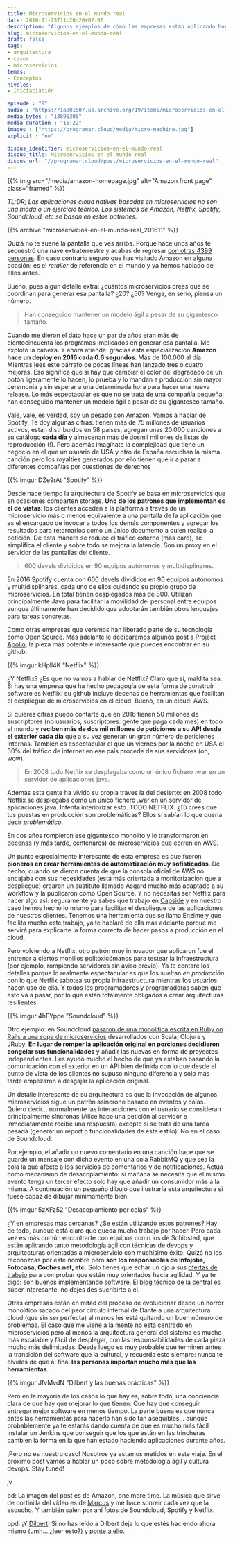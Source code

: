 ```yaml
---
title: Microservicios en el mundo real
date: 2016-11-25T11:20:20+02:00
description: "Algunos ejemplos de cómo las empresas están aplicando hoy en día arquitecturas orientadas a microservicios"
slug: microservicios-en-el-mundo-real
draft: false
tags:
- arquitectura
- casos
- microservicios
temas:
- Conceptos
niveles:
- Iniciaciación

episode : "9"
audio : "https://ia801507.us.archive.org/19/items/microservicios-en-el-mundo-real_201611/audio-post.mp3"
media_bytes : "13896305"
media_duration : "16:22"
images : ["https://programar.cloud/media/micro-machine.jpg"]
explicit : "no"

disqus_identifier: microservicios-en-el-mundo-real
disqus_title: Microservicios en el mundo real
disqus_url: "//programar.cloud/post/microservicios-en-el-mundo-real"
---
```


{{% img src="/media/amazon-homepage.jpg" alt="Amazon front page" class="framed" %}}

*TL:DR; Las aplicaciones cloud nativas basadas en microservicios no son una moda o un ejercicio teórico. Los sistemas de Amazon, Netflix, Spotify, Soundcloud, etc se basan en estos patrones.*

{{% archive "microservicios-en-el-mundo-real_201611" %}}

Quizá no te suene la pantalla que ves arriba. Porque hace unos años te secuestró una nave extraterrestre y acabas de regresar [con otras 4399 personas](https://www.imdb.com/title/tt0389564/). En caso contrario seguro que has visitado Amazon en alguna ocasión: es el *retailer* de referencia en el mundo y ya hemos hablado de ellos antes.

Bueno, pues algún detalle extra: ¿cuántos microservicios crees que se coordinan para generar esa pantalla? ¿20? ¿50? Venga, en serio, piensa un número.<!--more--> 

> Han conseguido mantener un modelo ágil a pesar de su gigantesco tamaño.

Cuando me dieron el dato hace un par de años eran más de cientocincuenta los programas implicados en generar esa pantalla. Me explotó la cabeza. Y ahora atiende: gracias esta especialización **Amazon hace un deploy en 2016 cada 0.6 segundos**. Más de 100.000 al día. Mientras lees este párrafo de pocas líneas han lanzado tres o cuatro mejoras. Eso significa que si hay que cambiar el color del degradado de un botón ligeramente lo hacen, lo prueba y lo mandan a producción sin mayor ceremonia y sin esperar a una determinada hora para hacer una nueva release. Lo más espectacular es que no se trata de una compañía pequeña: han conseguido mantener un modelo ágil a pesar de su gigantesco tamaño.

Vale, vale, es verdad, soy un pesado con Amazon. Vamos a hablar de Spotify. Te doy algunas cifras: tienen más de 75 millones de usuarios activos, están distribuídos en 58 países, agregan unas 20.000 canciones a su catálogo **cada día** y almacenan más de dosmil millones de listas de reproducción (!). Pero además imagínate la complejidad que tiene un negocio en el que un usuario de USA y otro de España escuchan la misma canción pero los royalties generados por ello tienen que ir a parar a diferentes compañías por cuestiones de derechos

{{% imgur DZe9rAt "Spotify" %}}

Desde hace tiempo la arquitectura de Spotify se basa en microservicios que en ocasiones comparten storage. **Uno de los patrones que implementan es el de vistas**: los clientes acceden a la platforma a través de un microservicio más o menos equivalente a una pantalla de la aplicación que es el encargado de invocar a todos los demás componentes y agregar los resultados para retornarlos como un único documento a quien realizó la petición. De esta manera se reduce el tráfico externo (más caro), se simplifica el cliente y sobre todo se mejora la latencia. Son un proxy en el servidor de las pantallas del cliente.

> 600 devels divididos en 90 equipos autónomos y multidisplinares.

En 2016 Spotify cuenta con 600 devels divididos en 90 equipos autónomos y multidisplinares, cada uno de ellos cuidando su propio grupo de microservicios. En total tienen desplegados más de 800. Utilizan principalmente Java para facilitar la movilidad del personal entre equipos aunque últimamente han decidido que adoptarán también otros lenguajes para tareas concretas.

Como otras empresas que veremos han liberado parte de su tecnología como Open Source. Más adelante le dedicaremos algunos post a [Project Apollo](https://github.com/spotify/apollo), la pieza más potente e interesante que puedes encontrar en su github.

{{% imgur kHpll4K "Netflix" %}}

¿Y Netflix? ¿Es que no vamos a hablar de Netflix? Claro que sí, maldita sea. Si hay una empresa que ha hecho pedagogía de esta forma de construír software es Netflix: su github incluye decenas de herramientas que facilitan el despliegue de microservicios en el cloud. Bueno, en un cloud: AWS. 

Si quieres cifras puedo contarte que en 2016 tienen 50 millones de suscriptores (no usuarios, suscriptores: gente que paga cada mes) en todo el mundo y **reciben más de dos mil millones de peticiones a su API desde el exterior cada día** que a su vez generan un gran número de peticiones internas. También es espectacular el que un viernes por la noche en USA el 30% del tráfico de internet en ese país procede de sus servidores (oh, wow).

> En 2008 todo Netflix se desplegaba como un único fichero .war en un servidor de aplicaciones java.

Además esta gente ha vivido su propia traves ía del desierto: en 2008 todo Netflix se desplegaba como un único fichero .war en un servidor de aplicaciones java. Intenta interiorizar esto. TODO NETFLIX. ¿Tú crees que tus puestas en producción son problemáticas? Ellos sí sabían lo que quería decir *problemático*. 

En dos años rompieron ese gigantesco monolito y lo transformaron en decenas (y más tarde, centenares) de microservicios que corren en AWS.

Un punto especialmente interesante de esta empresa es que fueron **pioneros en crear herramientas de automatización muy sofisticadas**. De hecho, cuando se dieron cuenta de que la consola oficial de AWS no encajaba con sus necesidades (está más orientada a monitorización que a despliegue) crearon un sustituto llamado Asgard mucho más adaptado a su workflow y la publicaron como Open Source. Y no necesitas ser Netflix para hacer algo así: seguramente ya sabes que trabajo en [Capside](https://twitter.com/capside) y en nuestro caso hemos hecho lo mismo para facilitar el despliegue de las aplicaciones de nuestros clientes. Tenemos una herramienta que se llama Enzime y que facilita mucho este trabajo, ya te hablaré de ella más adelante porque me servirá para explicarte la forma correcta de hacer pasos a producción en el cloud.

Pero volviendo a Netflix, otro patrón muy innovador que aplicaron fue el entrenar a ciertos monillos politoxicómanos para testear la infraestructura (por ejemplo, rompiendo servidores sin aviso previo). Ya te contaré los detalles porque lo realmente espectacular es que los sueltan *en producción* con lo que Netflix sabotea su propia infraestructura mientras los usuarios hacen uso de ella. Y todos los programadores y programadoras saben que esto va a pasar, por lo que están totalmente obligados a crear arquitecturas resilientes.

{{% imgur 4hFYppe "Soundcloud" %}}

Otro ejemplo: en Soundcloud [pasaron de una monolítica escrita en Ruby on Rails a una sopa de microservicios](//philcalcado.com/2015/09/08/how_we_ended_up_with_microservices.html) desarrollados con Scala, Clojure y JRuby. **En lugar de romper la aplicación original en porciones decidieron congelar sus funcionalidades** y añadir las nuevas en forma de proyectos independientes. Les ayudó mucho el hecho de que ya estaban basando la comunicación con el exterior en un API bien definida con lo que desde el punto de vista de los clientes no supuso ninguna diferencia y solo más tarde empezaron a desgajar la aplicación original.

Un detalle interesante de su arquitectura es que la invocación de algunos microservicios sigue un patrón asíncrono basado en eventos y colas. Quiero decir... normalmente las interacciones con el usuario se consideran principalmente síncronas (Alice hace una petición al servidor e inmediatamente recibe una respuesta) excepto si se trata de una tarea pesada (generar un report o funcionalidades de este estilo). No en el caso de Soundcloud. 

Por ejemplo, el añadir un nuevo comentario en una canción hace que se guarde un mensaje con dicho evento en una cola RabbitMQ y que sea la cola la que afecte a los servicios de comentarios y de notificaciones. Actúa como mecanismo de desacoplamiento: si mañana se necesita que el mismo evento tenga un tercer efecto solo hay que añadir un consumidor más a la misma. A continuación un pequeño dibujo que ilustraría esta arquitectura si fuese capaz de dibujar mínimamente bien:

{{% imgur 5zXFz52 "Desacoplamiento por colas" %}}

¿Y en empresas más cercanas? ¿Se están utilizando estos patrones? Hay de todo, aunque está claro que queda mucho trabajo por hacer. Pero cada vez es más común encontrarte con equipos como los de Schibsted, que están aplicando tanto metodología ágil con técnicas de devops y arquitecturas orientadas a microservicio con muchísimo éxito. Quizá no los reconozcas por este nombre pero **son los responsables de Infojobs, Fotocasa, Coches.net, etc.** Solo tienes que echar un ojo a sus [ofertas de trabajo](//www.google.es/search?q=schibsted+microservicios) para comprobar que están muy orientados hacia agilidad. Y ya te digo: son buenos implementando software. El [blog técnico de la central](https://bytes.schibsted.com/category/software-engineering/) es súper interesante, no dejes des sucribirte a él.

Otras empresas están en mitad del proceso de evolucionar desde un horror monolítico sacado del peor círculo infernal de Dante a una arquitectura cloud (que sin ser perfecta) al menos les está quitando un buen número de problemas. El caso que me viene a la mente no está centrado en microservicios pero al menos la arquitectura general del sistema es mucho más escalable y fácil de desplegar, con las responsabilidades de cada pieza mucho más delimitadas. Desde luego es muy probable que terminen antes la transición del software que la cultural, y recuerda esto siempre: nunca te olvides de que al final **las personas importan mucho más que las herramientas**.

{{% imgur JfvMvdN "Dilbert y las buenas prácticas" %}}

Pero en la mayoría de los casos lo que hay es, sobre todo, una conciencia clara de que hay que mejorar lo que tienen. Que hay que conseguir entregar mejor software en menos tiempo. La parte buena es que nunca antes las herramientas para hacerlo han sido tan asequibles... aunque probablemente ya te estarás dando cuenta de que es mucho más fácil instalar un Jenkins que conseguir que los que están en las trincheras cambien la forma en la que han estado haciendo aplicaciones durante años.

¡Pero no es nuestro caso! Nosotros ya estamos metidos en este viaje. En el próximo post vamos a hablar un poco sobre metodología ágil y cultura devops. Stay tuned!

jv


pd: La imagen del post es de Amazon, one more time. La música que sirve de cortinilla del vídeo es de [Marcus](https://soundcloud.com/musicbymarcus/promo-music-inspiational) y me hace sonreír cada vez que la escucho. Y también salen por ahí fotos de Soundcloud, Spotify y Netflix.

ppd: ¡Y [Dilbert](http://dilbert.com)! Si no has leído a Dilbert deja lo que estés haciendo ahora mismo (umh... ¿leer esto?) y [ponte a ello](http://www.businessinsider.com/scott-adams-favorite-dilbert-comics-2013-10).






